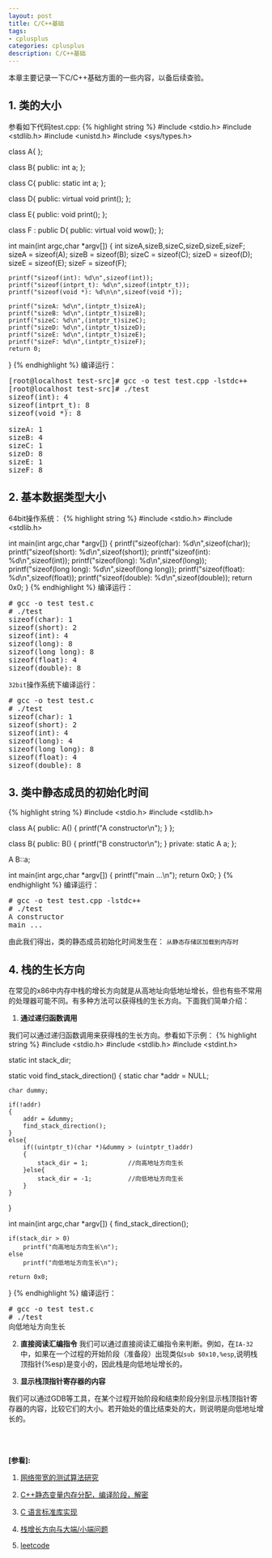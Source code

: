 ```yaml
---
layout: post
title: C/C++基础
tags:
- cplusplus
categories: cplusplus
description: C/C++基础
---
```


本章主要记录一下C/C++基础方面的一些内容，以备后续查验。


<!-- more -->


## 1. 类的大小

参看如下代码test.cpp:
{% highlight string %}
#include <stdio.h>
#include <stdlib.h>
#include <unistd.h>
#include <sys/types.h>


class A{
};

class B{
public:
   int a;
};

class C{
public:
    static int a;
};

class D{
public:
   virtual void print();
};

class E{
public: 
    void print();
};

class F : public D{
public:
   virtual void wow();
};

int main(int argc,char *argv[])
{
    int sizeA,sizeB,sizeC,sizeD,sizeE,sizeF;
    sizeA = sizeof(A);
    sizeB = sizeof(B);
    sizeC = sizeof(C);
    sizeD = sizeof(D);
    sizeE = sizeof(E);
    sizeF = sizeof(F);

    printf("sizeof(int): %d\n",sizeof(int));
    printf("sizeof(intprt_t): %d\n",sizeof(intptr_t));
    printf("sizeof(void *): %d\n\n",sizeof(void *));

    printf("sizeA: %d\n",(intptr_t)sizeA);
    printf("sizeB: %d\n",(intptr_t)sizeB);
    printf("sizeC: %d\n",(intptr_t)sizeC);
    printf("sizeD: %d\n",(intptr_t)sizeD);
    printf("sizeE: %d\n",(intptr_t)sizeE);
    printf("sizeF: %d\n",(intptr_t)sizeF);
    return 0;
}
{% endhighlight %}
编译运行：
<pre>
[root@localhost test-src]# gcc -o test test.cpp -lstdc++
[root@localhost test-src]# ./test
sizeof(int): 4
sizeof(intprt_t): 8
sizeof(void *): 8

sizeA: 1
sizeB: 4
sizeC: 1
sizeD: 8
sizeE: 1
sizeF: 8
</pre>


## 2. 基本数据类型大小

64bit操作系统：
{% highlight string %}
#include <stdio.h>
#include <stdlib.h>

int main(int argc,char *argv[])
{
   printf("sizeof(char): %d\n",sizeof(char));
   printf("sizeof(short): %d\n",sizeof(short));
   printf("sizeof(int): %d\n",sizeof(int));
   printf("sizeof(long): %d\n",sizeof(long));
   printf("sizeof(long long): %d\n",sizeof(long long));
   printf("sizeof(float): %d\n",sizeof(float));
   printf("sizeof(double): %d\n",sizeof(double));
   return 0x0;
}
{% endhighlight %}
编译运行：
<pre>
# gcc -o test test.c
# ./test
sizeof(char): 1
sizeof(short): 2
sizeof(int): 4
sizeof(long): 8
sizeof(long long): 8
sizeof(float): 4
sizeof(double): 8
</pre>

```32bit```操作系统下编译运行：
<pre>
# gcc -o test test.c
# ./test
sizeof(char): 1
sizeof(short): 2
sizeof(int): 4
sizeof(long): 4
sizeof(long long): 8
sizeof(float): 4
sizeof(double): 8
</pre>


## 3. 类中静态成员的初始化时间
{% highlight string %}
#include <stdio.h>
#include <stdlib.h>

class A{
public:
   A()
   {
      printf("A constructor\n");
   }
};

class B{
public:
   B()
   {
     printf("B constructor\n");
   }
private:
   static A a;
};

A B::a;

int main(int argc,char *argv[])
{
   printf("main ...\n");
   return 0x0;
}
{% endhighlight %}
编译运行：
<pre>
# gcc -o test test.cpp -lstdc++
# ./test
A constructor
main ...
</pre>
由此我们得出，类的静态成员初始化时间发生在： ```从静态存储区加载到内存时```

## 4. 栈的生长方向

在常见的x86中内存中栈的增长方向就是从高地址向低地址增长，但也有些不常用的处理器可能不同。有多种方法可以获得栈的生长方向。下面我们简单介绍：

1) **通过递归函数调用**

我们可以通过递归函数调用来获得栈的生长方向。参看如下示例：
{% highlight string %}
#include <stdio.h>
#include <stdlib.h>
#include <stdint.h>

static int stack_dir;

static void find_stack_direction()
{
    static char *addr = NULL;

    char dummy;

    if(!addr)
    {
        addr = &dummy;
        find_stack_direction();
    }
    else{
        if((uintptr_t)(char *)&dummy > (uintptr_t)addr)
        {
            stack_dir = 1;           //向高地址方向生长
        }else{
            stack_dir = -1;          //向低地址方向生长
        }
    }

}

int main(int argc,char *argv[])
{
    find_stack_direction();

    if(stack_dir > 0)
        printf("向高地址方向生长\n");
    else
        printf("向低地址方向生长\n");

    return 0x0;
}
{% endhighlight %}
编译运行：
<pre>
# gcc -o test test.c 
# ./test
向低地址方向生长
</pre>


2) **直接阅读汇编指令**
我们可以通过直接阅读汇编指令来判断。例如，在```IA-32```中，如果在一个过程的开始阶段（准备段）出现类似```sub $0x10,%esp```,说明栈顶指针(%esp)是变小的，因此栈是向低地址增长的。

3) **显示栈顶指针寄存器的内容**

我们可以通过GDB等工具，在某个过程开始阶段和结束阶段分别显示栈顶指针寄存器的内容，比较它们的大小。若开始处的值比结束处的大，则说明是向低地址增长的。


<br />
<br />

**[参看]:**

1. [网络带宽的测试算法研究](http://www.docin.com/p-575514222.html)

2. [C++静态变量内存分配，编译阶段，解密 ](http://blog.163.com/lucky_jeck/blog/static/12711474201311182464554/)

3. [C 语言标准库实现](https://ftp.gnu.org/gnu/glibc/)

4. [栈增长方向与大端/小端问题](https://www.cnblogs.com/xkfz007/archive/2012/06/22/2558935.html)

5. [leetcode](https://leetcode.com/problems/word-break-ii/)



<br />
<br />
<br />





